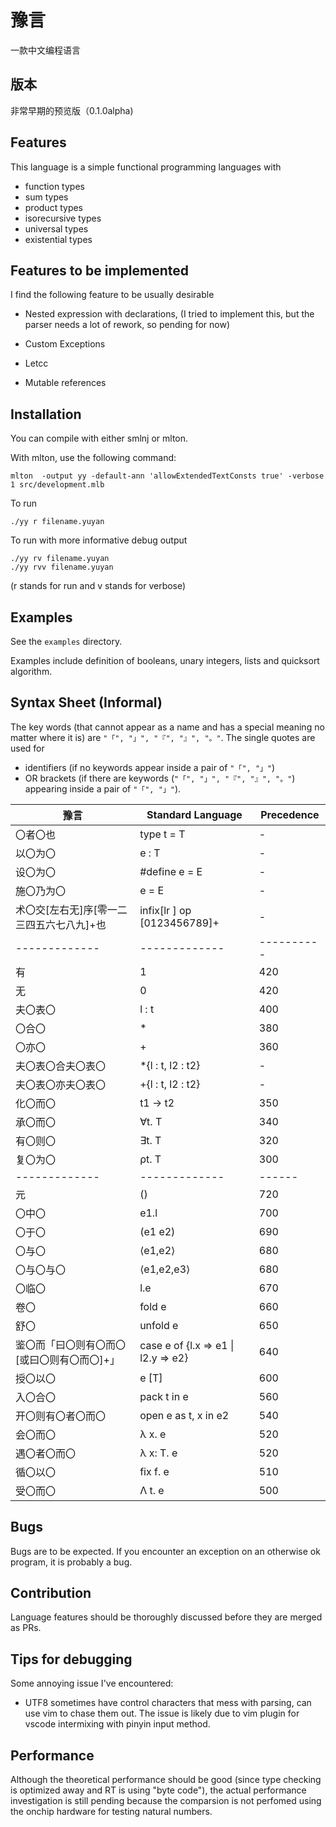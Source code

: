 # 豫言 
一款中文编程语言

## 版本
非常早期的预览版（0.1.0alpha)

## Features

This language is a simple functional programming languages with 
- function types
- sum types
- product types
- isorecursive types
- universal types
- existential types

## Features to be implemented

I find the following feature to be usually desirable 
- Nested expression with declarations,
(I tried to implement this, but the parser needs a lot of rework, so pending for now)

- Custom Exceptions

- Letcc

- Mutable references


## Installation

You can compile with either smlnj or mlton.

With mlton, use the following command: 
```
mlton  -output yy -default-ann 'allowExtendedTextConsts true' -verbose 1 src/development.mlb
```

To run
```
./yy r filename.yuyan
```

To run with more informative debug output 
```
./yy rv filename.yuyan
./yy rvv filename.yuyan
```
(r stands for run and v stands for verbose)

## Examples

See the `examples` directory.

Examples include definition of booleans, unary integers, lists and quicksort algorithm.

## Syntax Sheet (Informal)
The key words (that cannot appear as a name and has a special meaning no matter where it is) are
  `"「", "」", "『", "』", "。"`. The single quotes are used for 
  + identifiers (if 
  no keywords appear inside a pair of `"「", "」"`) 
  + OR brackets (if there 
  are keywords (`"「", "」", "『", "』", "。"`) appearing inside a pair of `"「", "」"`).

| 豫言           | Standard Language | Precedence |
| ------------- |-------------| ------|
| 〇者〇也 |  type t = T | - |
| 以〇为〇 |  e : T |  - |
| 设〇为〇 |  #define e = E | - |
| 施〇乃为〇 | e = E | - |
| 术〇交[左右无]序[零一二三四五六七八九]+也 | infix[lr ] op [0123456789]+ |  - |
| ------------- |-------------|  ---------- |
| 有 | 1 | 420 |
| 无 | 0 |  420 |
  |夫〇表〇| l : t | 400 |
  |〇合〇 | *  |  380 |
  |〇亦〇 | +  | 360 |
  |夫〇表〇合夫〇表〇| *{l : t, l2 : t2} | - |
  |夫〇表〇亦夫〇表〇| +{l : t, l2 : t2} | - |
  |化〇而〇 | t1 -> t2 |  350 | 
|承〇而〇 | ∀t. T | 340 |
|有〇则〇 | ∃t. T | 320 |
 |复〇为〇 | ρt. T | 300 |
| ------------- |-------------|  ------ |
|元| () | 720 | 
|〇中〇| e1.l | 700 |
 |〇于〇| (e1 e2) | 690 |
 |〇与〇| ⟨e1,e2⟩ | 680 |
 |〇与〇与〇| ⟨e1,e2,e3⟩ | 680 |
 |〇临〇| l.e | 670 |
   |卷〇| fold e| 660 |
   |舒〇| unfold e|  650 |
   |鉴〇而「曰〇则有〇而〇[或曰〇则有〇而〇]+」| case e of {l.x => e1 \| l2.y => e2} | 640 |
   |授〇以〇| e [T] | 600 |
   |入〇合〇| pack t in e | 560 |
   |开〇则有〇者〇而〇| open e as t, x in e2 | 540 |
|会〇而〇| λ x. e | 520 |
|遇〇者〇而〇| λ x: T. e| 520 |
|循〇以〇| fix f. e| 510 |
|受〇而〇| Λ t. e| 500 |


## Bugs

Bugs are to be expected. If you encounter an exception on an otherwise ok program, it is probably a bug. 

## Contribution
Language features should be thoroughly discussed before they are merged as PRs. 


## Tips for debugging

Some annoying issue I've encountered:

+ UTF8 sometimes have control characters that mess with parsing, can use vim to chase them out. The issue is likely due to vim plugin for vscode intermixing with pinyin input method.


## Performance 

Although the theoretical performance should be good (since type checking is optimized away and RT is using "byte code"), the actual performance investigation is still pending because the comparsion is not perfomed using the onchip hardware for testing natural numbers.